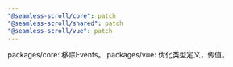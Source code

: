 ```yaml
---
"@seamless-scroll/core": patch
"@seamless-scroll/shared": patch
"@seamless-scroll/vue": patch
---
```


packages/core: 移除Events。
packages/vue: 优化类型定义，传值。
